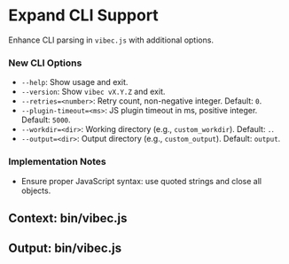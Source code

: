 # Expand CLI Support

Enhance CLI parsing in `vibec.js` with additional options.

### New CLI Options
- `--help`: Show usage and exit. 
- `--version`: Show `vibec vX.Y.Z` and exit.
- `--retries=<number>`: Retry count, non-negative integer. Default: `0`.
- `--plugin-timeout=<ms>`: JS plugin timeout in ms, positive integer. Default: `5000`.
- `--workdir=<dir>`: Working directory (e.g., `custom_workdir`). Default: `.`.
- `--output=<dir>`: Output directory (e.g., `custom_output`). Default: `output`.

### Implementation Notes
- Ensure proper JavaScript syntax: use quoted strings and close all objects.

## Context: bin/vibec.js
## Output: bin/vibec.js